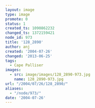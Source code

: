 ```yaml
---
layout: image
type: image
promote: 0
status: 1
created_ts: 1090862232
changed_ts: 1372159421
node_id: 973
title: '128_2890'
author: anj
created: '2004-07-26'
changed: '2013-06-25'
tags:
  - Cape Palliser
images:
  - src: image/images/128_2890-973.jpg
    name: 128_2890-973.jpg
url: "/2004/07/26/128_2890/"
aliases:
  - "/node/973/"
date: '2004-07-26'
---
```



